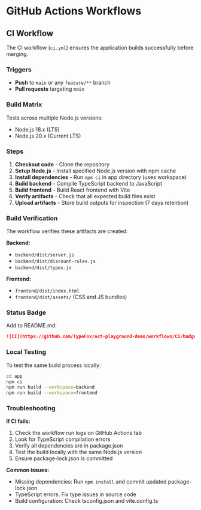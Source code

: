 # GitHub Actions Workflows

## CI Workflow

The CI workflow (`ci.yml`) ensures the application builds successfully before merging.

### Triggers

- **Push** to `main` or any `feature/**` branch
- **Pull requests** targeting `main`

### Build Matrix

Tests across multiple Node.js versions:
- Node.js 18.x (LTS)
- Node.js 20.x (Current LTS)

### Steps

1. **Checkout code** - Clone the repository
2. **Setup Node.js** - Install specified Node.js version with npm cache
3. **Install dependencies** - Run `npm ci` in app directory (uses workspace)
4. **Build backend** - Compile TypeScript backend to JavaScript
5. **Build frontend** - Build React frontend with Vite
6. **Verify artifacts** - Check that all expected build files exist
7. **Upload artifacts** - Store build outputs for inspection (7 days retention)

### Build Verification

The workflow verifies these artifacts are created:

**Backend:**
- `backend/dist/server.js`
- `backend/dist/discount-rules.js`
- `backend/dist/types.js`

**Frontend:**
- `frontend/dist/index.html`
- `frontend/dist/assets/` (CSS and JS bundles)

### Status Badge

Add to README.md:
```markdown
![CI](https://github.com/TypeFox/oct-playground-demo/workflows/CI/badge.svg)
```

### Local Testing

To test the same build process locally:

```bash
cd app
npm ci
npm run build --workspace=backend
npm run build --workspace=frontend
```

### Troubleshooting

**If CI fails:**

1. Check the workflow run logs on GitHub Actions tab
2. Look for TypeScript compilation errors
3. Verify all dependencies are in package.json
4. Test the build locally with the same Node.js version
5. Ensure package-lock.json is committed

**Common issues:**

- Missing dependencies: Run `npm install` and commit updated package-lock.json
- TypeScript errors: Fix type issues in source code
- Build configuration: Check tsconfig.json and vite.config.ts
